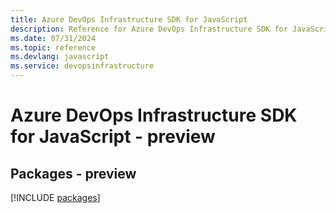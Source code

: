 ```yaml
---
title: Azure DevOps Infrastructure SDK for JavaScript
description: Reference for Azure DevOps Infrastructure SDK for JavaScript
ms.date: 07/31/2024
ms.topic: reference
ms.devlang: javascript
ms.service: devopsinfrastructure
---
```

# Azure DevOps Infrastructure SDK for JavaScript - preview
## Packages - preview
[!INCLUDE [packages](devops-infrastructure-index.md)]